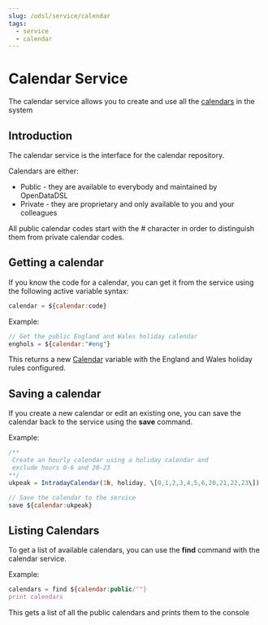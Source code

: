 ```yaml
---
slug: /odsl/service/calendar
tags:
  - service
  - calendar
---
```

Calendar Service
=================

The calendar service allows you to create and use all the [calendars](/docs/odsl/calendar/calendars) in the system

## Introduction

The calendar service is the interface for the calendar repository.

Calendars are either:

*   Public - they are available to everybody and maintained by OpenDataDSL    
*   Private - they are proprietary and only available to you and your colleagues
    

All public calendar codes start with the # character in order to distinguish them from private calendar codes.

## Getting a calendar

If you know the code for a calendar, you can get it from the service using the following active variable syntax:
```js
calendar = ${calendar:code}
```
Example:
```js
// Get the public England and Wales holiday calendar
enghols = ${calendar:"#eng"}
```
This returns a new [Calendar](/docs/odsl/calendar/Calendars) variable with the England and Wales holiday rules configured.

## Saving a calendar

If you create a new calendar or edit an existing one, you can save the calendar back to the service using the **save** command.

Example:
```js
/** 
 Create an hourly calendar using a holiday calendar and 
 exclude hours 0-6 and 20-23
**/
ukpeak = IntradayCalendar(1h, holiday, \[0,1,2,3,4,5,6,20,21,22,23\])

// Save the calendar to the service
save ${calendar:ukpeak}
```
## Listing Calendars

To get a list of available calendars, you can use the **find** command with the calendar service.

Example:
```js
calendars = find ${calendar:public/""}
print calendars
```
This gets a list of all the public calendars and prints them to the console
